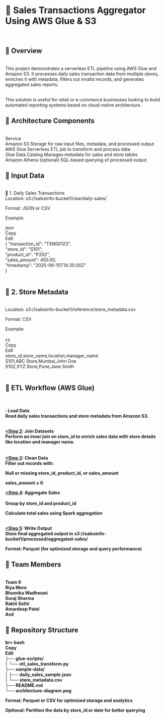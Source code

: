 <h1>🧾 Sales Transactions Aggregator Using AWS Glue & S3</h1><br>
<h2>📌 Overview</h2><br>
This project demonstrates a serverless ETL pipeline using AWS Glue and Amazon S3. It processes daily sales transaction data from multiple stores, enriches it with metadata, filters out invalid records, and generates aggregated sales reports.<br><br>

This solution is useful for retail or e-commerce businesses looking to build automated reporting systems based on cloud-native architecture.<br>

<h2>🧱 Architecture Components</h2><br>
Service	<br>
Amazon S3	Storage for raw input files, metadata, and processed output<br>
AWS Glue	Serverless ETL job to transform and process data<br>
Glue Data Catalog	Manages metadata for sales and store tables<br>
Amazon Athena (optional)	SQL-based querying of processed output<br>

<h2>📂 Input Data</h2><br>
🛒 1. Daily Sales Transactions<br>
Location: s3://salesinfo-bucket1/raw/daily-sales/<br>

Format: JSON or CSV<br>

Example:<br>

json<br>
Copy<br>
Edit<br>
{
  "transaction_id": "TXN00123",<br>
  "store_id": "S101",<br>
  "product_id": "P202",<br>
  "sales_amount": 450.00,<br>
  "timestamp": "2025-06-10T14:35:00Z"<br>
}<br><br>
<h2>🏬 2. Store Metadata</h2><br>
Location: s3://salesinfo-bucket1/reference/store_metadata.csv<br>

Format: CSV<br>

Example:<br>
<br>
cs<br>
Copy<br>
Edit<br>
store_id,store_name,location,manager_name<br>
S101,ABC Store,Mumbai,John Doe<br>
S102,XYZ Store,Pune,Jane Smith<br><br>
<h2>🔄 ETL Workflow (AWS Glue)</h2><br><br>
<b><Step 1</b>: Load Data<br>
Read daily sales transactions and store metadata from Amazon S3.<br><br>

<u><Step 2</u>: Join Datasets<br>
Perform an inner join on store_id to enrich sales data with store details like location and manager name.<br>
<br><br>
<u><Step 3</u>: Clean Data<br>
Filter out records with:<br>

Null or missing store_id, product_id, or sales_amount<br>

sales_amount ≤ 0<br>

<u><Step 4</u>: Aggregate Sales<br><br>
Group by store_id and product_id<br>

Calculate total sales using Spark aggregation<br><br>

<u><Step 5</u>: Write Output<br>
Store final aggregated output in s3://salesinfo-bucket1/processed/aggregated-sales/<br>

Format: Parquet (for optimized storage and query performance)<br>

<h2>👥 Team Members</h2><br>
Team 9<br>
Riya More<br>
Bhumika Wadhwani<br>
Suraj Sharma<br>
Rakhi Sathi<br>
Amardeep Patel<br>
Anil <br>

<h2>📁 Repository Structure</h2>br>
bash<br>
Copy<br>
Edit<br>
├── glue-scripts/<br>
│   └── etl_sales_transform.py <br>     
├── sample-data/<br>
│   ├── daily_sales_sample.json<br>
│   └── store_metadata.csv<br>
├── README.md<br>                     
└── architecture-diagram.png<br>         


Format: Parquet or CSV for optimized storage and analytics

Optional: Partition the data by store_id or date for better querying
